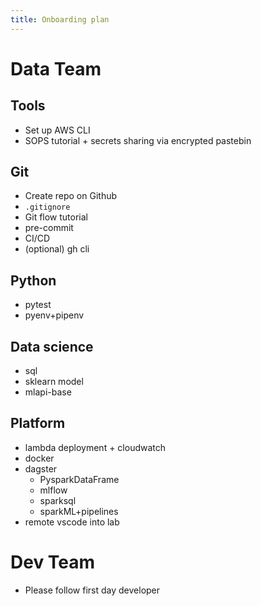 ```yaml
---
title: Onboarding plan
---
```


# Data Team
## Tools
- Set up AWS CLI
- SOPS tutorial + secrets sharing via encrypted pastebin

## Git
- Create repo on Github
- `.gitignore`
- Git flow tutorial
- pre-commit
- CI/CD
- (optional) gh cli

## Python
- pytest
- pyenv+pipenv

## Data science
- sql
- sklearn model
- mlapi-base

## Platform
- lambda deployment + cloudwatch
- docker
- dagster
  - PysparkDataFrame
  - mlflow
  - sparksql
  - sparkML+pipelines
- remote vscode into lab


# Dev Team
- Please follow first day developer
